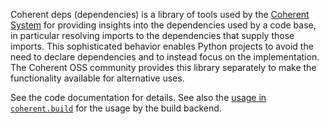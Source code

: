Coherent deps (dependencies) is a library of tools used by the [Coherent System](https://bit.ly/coherent-system) for providing insights into the dependencies used by a code base, in particular resolving imports to the dependencies that supply those imports. This sophisticated behavior enables Python projects to avoid the need to declare dependencies and to instead focus on the implementation. The Coherent OSS community provides this library separately to make the functionality available for alternative uses.

See the code documentation for details. See also the [usage in `coherent.build`](https://github.com/coherent-oss/coherent.build/blob/a95e65df11c86658a689a7b7f5f6626321802f7e/discovery.py#L162-L175) for the usage by the build backend.
